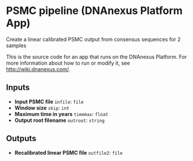 <!-- dx-header -->
# PSMC pipeline (DNAnexus Platform App)

Create a linear calibrated PSMC output from consensus sequences for 2 samples

This is the source code for an app that runs on the DNAnexus Platform.
For more information about how to run or modify it, see
http://wiki.dnanexus.com/.
<!-- /dx-header -->



<!--
TODO: This app directory was automatically generated by dx-app-wizard;
please edit this Readme.md file to include essential documentation about
your app that would be helpful to users. (Also see the
Readme.developer.md.) Once you are done, you can remove these TODO
comments.

For more info, see http://wiki.dnanexus.com/Developer-Portal.
-->

<!--
TODO: Fill in additional info about how to use each input and output
below.
-->

## Inputs

* **Input PSMC file** ``infile``: ``file``
* **Window size** ``skip``: ``int``
* **Maximum time in years** ``timemax``: ``float``
* **Output root filename** ``outroot``: ``string``

## Outputs

* **Recalibrated linear PSMC file** ``outfile2``: ``file``
